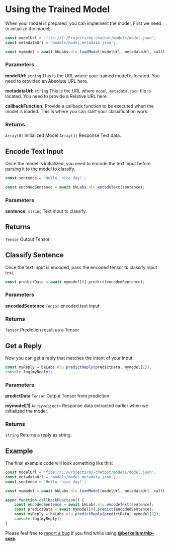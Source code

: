 # Using the Trained Model

When your model is prepared, you can implement the model. First we need to initialize the model;

```js
const modelUrl = 'file://C:/Projects/my-chatbot/models/model.json';
const metadataUrl = 'models/model_metadata.json';

const mymodel = await bkLabs.nlu.loadModel(modelUrl, metadataUrl, callbackFunction);
```
### Parameters

**modelUrl:** `string` This is the URL where your trained model is located. You need to provided an Absolute URL here.

**metadataUrl:** `string` This is the URL where `model_metadata.json` file is located. You need to provide a Relative URL here.

**callbackFunction:** Provide a callback function to be executed when the model is loaded. This is where you can start your classification work.

### Returns
`Array[0]` Initialized Model
`Array[1]` Response Text data.

## Encode Text Input

Once the model is initialized, you need to encode the text input before parsing it to the model to classify.

```js
const sentence = 'Hello, nice day!';

const encodedSentence = await bkLabs.nlu.encodeText(sentence);
```
### Parameters

**sentence:** `string` Text input to classify.

## Returns
`Tensor` Output Tensor.

## Classify Sentence

Once the text input is encoded, pass the encoded tensor to classify input text.

```js
const predictData = await mymodel[0].predict(encodedSentence);
```

### Parameters

**encodedSentence** `Tensor` encoded text input

### Returns

`Tensor` Prediction result as a Tensor

## Get a Reply

Now you can get a reply that matches the intent of your input.

```js
const myReply = bkLabs.nlu.predictReply(predictData, mymodel[1]);
console.log(myReply);
```

### Parameters

**predictData** `Tensor` Output Tensor from prediction

**mymodel[1]** `Array<object>` Response data extracted earlier when we initialized the model.

### Returns
`string` Returns a reply as string.

## Example

The final example code will look something like this:

```js
const modelUrl = 'file://C:/Projects/my-chatbot/models/model.json';
const metadataUrl = 'models/model_metadata.json';
const sentence = 'Hello, nice day!';

const mymodel = await bkLabs.nlu.loadModel(modelUrl, metadataUrl, callbackFunction);

async function callbackFunction() {
    const encodedSentence = await bkLabs.nlu.encodeText(sentence);
    const predictData = await mymodel[0].predict(encodedSentence);
    const myReply = bkLabs.nlu.predictReply(predictData, mymodel[1]);
    console.log(myReply);
}
```

Please feel free to [report a bug](https://github.com/BerkeliumLabs/nlp-core/issues) if you find while using [**@berkelium/nlp-core**](https://www.npmjs.com/package/@berkelium/nlp-core).
